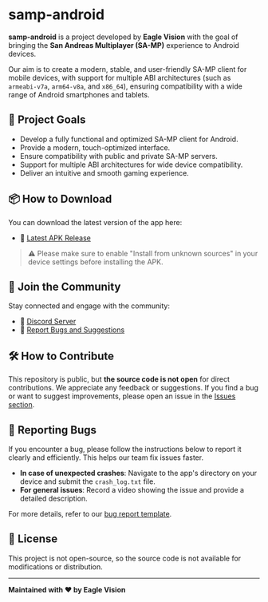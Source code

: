 # samp-android

**samp-android** is a project developed by **Eagle Vision** with the goal of bringing the **San Andreas Multiplayer (SA-MP)** experience to Android devices.

Our aim is to create a modern, stable, and user-friendly SA-MP client for mobile devices, with support for multiple ABI architectures (such as `armeabi-v7a`, `arm64-v8a`, and `x86_64`), ensuring compatibility with a wide range of Android smartphones and tablets.

## 🎯 Project Goals

- Develop a fully functional and optimized SA-MP client for Android.
- Provide a modern, touch-optimized interface.
- Ensure compatibility with public and private SA-MP servers.
- Support for multiple ABI architectures for wide device compatibility.
- Deliver an intuitive and smooth gaming experience.

## 📦 How to Download

You can download the latest version of the app here:

- 🔗 [Latest APK Release](https://github.com/samp-android/samp-android/releases/)

> ⚠ Please make sure to enable "Install from unknown sources" in your device settings before installing the APK.

## 👥 Join the Community

Stay connected and engage with the community:

- 💬 [Discord Server](https://discord.com/invite/CPpME3wY)
- 🐞 [Report Bugs and Suggestions](https://github.com/samp-android/samp-android/issues)

## 🛠️ How to Contribute

This repository is public, but **the source code is not open** for direct contributions. We appreciate any feedback or suggestions. If you find a bug or want to suggest improvements, please open an issue in the [Issues section](https://github.com/samp-android/samp-android/issues).

## 🚨 Reporting Bugs

If you encounter a bug, please follow the instructions below to report it clearly and efficiently. This helps our team fix issues faster.

- **In case of unexpected crashes**: Navigate to the app's directory on your device and submit the `crash_log.txt` file.
- **For general issues**: Record a video showing the issue and provide a detailed description.

For more details, refer to our [bug report template](https://github.com/samp-android/samp-android/issues/new?template=bug-report.md).

## 🔐 License

This project is not open-source, so the source code is not available for modifications or distribution.

---

**Maintained with ❤️ by Eagle Vision**
